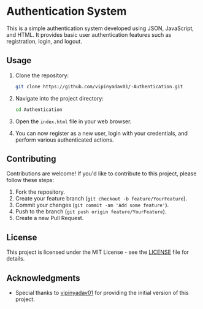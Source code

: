 # Authentication System

This is a simple authentication system developed using JSON, JavaScript, and HTML. It provides basic user authentication features such as registration, login, and logout.

## Usage

1. Clone the repository:

    ```bash
    git clone https://github.com/vipinyadav01/-Authentication.git
    ```

2. Navigate into the project directory:

    ```bash
    cd Authentication
    ```

3. Open the `index.html` file in your web browser.

4. You can now register as a new user, login with your credentials, and perform various authenticated actions.

## Contributing

Contributions are welcome! If you'd like to contribute to this project, please follow these steps:

1. Fork the repository.
2. Create your feature branch (`git checkout -b feature/YourFeature`).
3. Commit your changes (`git commit -am 'Add some feature'`).
4. Push to the branch (`git push origin feature/YourFeature`).
5. Create a new Pull Request.

## License

This project is licensed under the MIT License - see the [LICENSE](LICENSE) file for details.

## Acknowledgments
- Special thanks to [vipinyadav01](https://github.com/vipinyadav01) for providing the initial version of this project.
